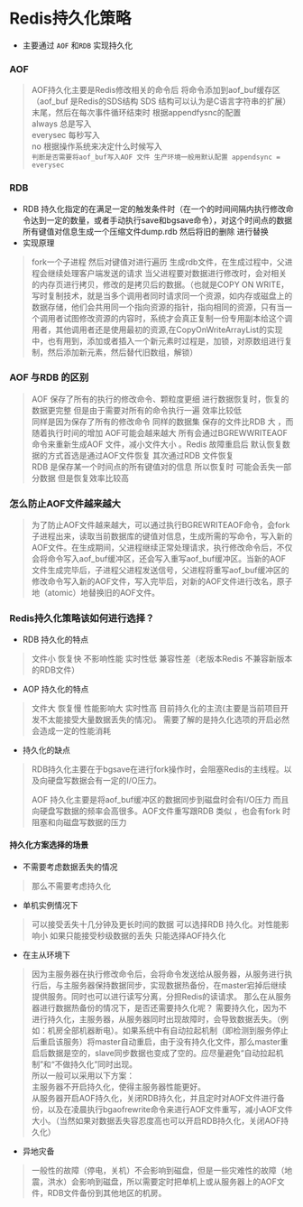 # Redis持久化策略

- 主要通过 `AOF` 和`RDB` 实现持久化


### AOF 
> AOF持久化主要是Redis修改相关的命令后 将命令添加到aof_buf缓存区（aof_buf 是Redis的SDS结构 SDS 结构可以认为是C语言字符串的扩展）末尾，然后在每次事件循环结束时 根据appendfysnc的配置       
>   always 总是写入     
>   everysec 每秒写入   
>   no  根据操作系统来决定什么时候写入     
>`判断是否需要将aof_buf写入AOF 文件 生产环境一般用默认配置 appendsync = everysec`


### RDB 
- RDB 持久化指定的在满足一定的触发条件时（在一个的时间间隔内执行修改命令达到一定的数量，或者手动执行save和bgsave命令），对这个时间点的数据所有键值对信息生成一个压缩文件dump.rdb 然后将旧的删除 进行替换
- 实现原理
> fork一个子进程 然后对键值对进行遍历 生成rdb文件，在生成过程中，父进程会继续处理客户端发送的请求 当父进程要对数据进行修改时，会对相关的内存页进行拷贝，修改的是拷贝后的数据。（也就是COPY ON WRITE，写时复制技术，就是当多个调用者同时请求同一个资源，如内存或磁盘上的数据存储，他们会共用同一个指向资源的指针，指向相同的资源，只有当一个调用者试图修改资源的内容时，系统才会真正复制一份专用副本给这个调用者，其他调用者还是使用最初的资源,在CopyOnWriteArrayList的实现中，也有用到，添加或者插入一个新元素时过程是，加锁，对原数组进行复制，然后添加新元素，然后替代旧数组，解锁）


### AOF 与RDB 的区别 
> AOF  保存了所有的执行的修改命令、颗粒度更细 进行数据恢复时，恢复的数据更完整 但是由于需要对所有的命令执行一遍 效率比较低  
> 同样是因为保存了所有的修改命令 同样的数据集  保存的文件比RDB 大 ，而随着执行时间的增加 AOF可能会越来越大 所有会通过BGREWWRITEAOF 命令来重新生成AOF 文件，减小文件大小 。Redis 故障重启后 默认恢复数据的方式首选是通过AOF文件恢复 其次通过RDB 文件恢复         
>RDB 是保存某一个时间点的所有键值对的信息 所以恢复时 可能会丢失一部分数据 但是恢复效率比较高 


###  怎么防止AOF文件越来越大
> 为了防止AOF文件越来越大，可以通过执行BGREWRITEAOF命令，会fork子进程出来，读取当前数据库的键值对信息，生成所需的写命令，写入新的AOF文件。在生成期间，父进程继续正常处理请求，执行修改命令后，不仅会将命令写入aof_buf缓冲区，还会写入重写aof_buf缓冲区。当新的AOF文件生成完毕后，子进程父进程发送信号，父进程将重写aof_buf缓冲区的修改命令写入新的AOF文件，写入完毕后，对新的AOF文件进行改名，原子地（atomic）地替换旧的AOF文件。
  

### Redis持久化策略该如何进行选择？

- RDB 持久化的特点 
>文件小 恢复快 不影响性能 实时性低 兼容性差（老版本Redis 不兼容新版本的RDB文件）
- AOP 持久化的特点 
> 文件大 恢复慢 性能影响大 实时性高 目前持久化的主流(主要是当前项目开发不太能接受大量数据丢失的情况)。 需要了解的是持久化选项的开启必然会造成一定的性能消耗

- 持久化的缺点 
> RDB持久化主要在于bgsave在进行fork操作时，会阻塞Redis的主线程。以及向硬盘写数据会有一定的I/O压力。   
>
> AOF 持久化主要是将aof_buf缓冲区的数据同步到磁盘时会有I/O压力 而且向硬盘写数据的频率会高很多。AOF文件重写跟RDB 类似  ，也会有fork 时阻塞和向磁盘写数据的压力

#### 持久化方案选择的场景
- 不需要考虑数据丢失的情况 
> 那么不需要考虑持久化

- 单机实例情况下 
> 可以接受丢失十几分钟及更长时间的数据 可以选择RDB 持久化。对性能影响小 如果只能接受秒级数据的丢失  只能选择AOF持久化 

- 在主从环境下 
> 因为主服务器在执行修改命令后，会将命令发送给从服务器，从服务进行执行后，与主服务器保持数据同步，实现数据热备份，在master宕掉后继续提供服务。同时也可以进行读写分离，分担Redis的读请求。 
  >那么在从服务器进行数据热备份的情况下，是否还需要持久化呢？ 需要持久化，因为不进行持久化，主服务器，从服务器同时出现故障时，会导致数据丢失。（例如：机房全部机器断电）。如果系统中有自动拉起机制（即检测到服务停止后重启该服务）将master自动重启，由于没有持久化文件，那么master重启后数据是空的，slave同步数据也变成了空的。应尽量避免“自动拉起机制”和“不做持久化”同时出现。    
  所以一般可以采用以下方案：     
  主服务器不开启持久化，使得主服务器性能更好。    
> 从服务器开启AOF持久化，关闭RDB持久化，并且定时对AOF文件进行备份，以及在凌晨执行bgaofrewrite命令来进行AOF文件重写，减小AOF文件大小。（当然如果对数据丢失容忍度高也可以开启RDB持久化，关闭AOF持久化）        

- 异地灾备
>一般性的故障（停电，关机）不会影响到磁盘，但是一些灾难性的故障（地震，洪水）会影响到磁盘，所以需要定时把单机上或从服务器上的AOF文件，RDB文件备份到其他地区的机房。